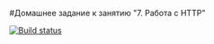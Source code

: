 #Домашнее задание к занятию "7. Работа с HTTP"

[![Build status](https://ci.appveyor.com/api/projects/status/0pwievkboqe51q0a?svg=true)](https://ci.appveyor.com/project/Akhukh1/home-http)
